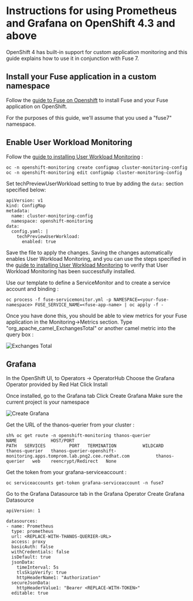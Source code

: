 
# Instructions for using Prometheus and Grafana on OpenShift 4.3 and above

OpenShift 4 has built-in support for custom application monitoring and this guide explains how to use it in conjunction with Fuse 7.

## Install your Fuse application in a custom namespace

Follow the [guide to Fuse on Openshift](https://access.redhat.com/documentation/en-us/red_hat_fuse/7.7/html/fuse_on_openshift_guide/index) to install Fuse and your Fuse application on OpenShift.

For the purposes of this guide, we'll assume that you used a "fuse7" namespace.

## Enable User Workload Monitoring

Follow the [guide to installing User Workload Monitoring](https://docs.openshift.com/container-platform/4.4/monitoring/monitoring-your-own-services.html) :

`oc -n openshift-monitoring create configmap cluster-monitoring-config`
`oc -n openshift-monitoring edit configmap cluster-monitoring-config`

Set techPreviewUserWorkload setting to true by adding the `data:` section specified below:

```
apiVersion: v1
kind: ConfigMap
metadata:
  name: cluster-monitoring-config
  namespace: openshift-monitoring
data:
  config.yaml: |
    techPreviewUserWorkload:
      enabled: true
```

Save the file to apply the changes.    Saving the changes automatically enables User Workload Monitoring, and you can use the steps specified in the [guide to installing User Workload Monitoring](https://docs.openshift.com/container-platform/4.4/monitoring/monitoring-your-own-services.html) to verify that User Workload Monitoring has been successfully installed.

Use our template to define a ServiceMonitor and to create a service account and binding :

```
oc process -f fuse-servicemonitor.yml -p NAMESPACE=<your-fuse-namespace> FUSE_SERVICE_NAME=<fuse-app-name> | oc apply -f -
```

Once you have done this, you should be able to view metrics for your Fuse application in the Monitoring->Metrics section.     Type "org_apache_camel_ExchangesTotal" or another camel metric into the query box :

![Exchanges Total](https://github.com/jboss-fuse/application-templates/raw/master/prometheus/exchangestotal.png)


## Grafana

In the OpenShift UI, to Operators -> OperatorHub
Choose the Grafana Operator provided by Red Hat
Click Install

Once installed, go to the Grafana tab
Click Create Grafana
Make sure the current project is your namespace

![Create Grafana](https://github.com/jboss-fuse/application-templates/raw/master/prometheus/creategrafana.png)

Get the URL of the thanos-querier from your cluster :

```
sh% oc get route -n openshift-monitoring thanos-querier
NAME             HOST/PORT                                                                  PATH   SERVICES         PORT   TERMINATION          WILDCARD
thanos-querier   thanos-querier-openshift-monitoring.apps.tomprom.lab.pnq2.cee.redhat.com          thanos-querier   web    reencrypt/Redirect   None
```

Get the token from your grafana-serviceaccount : 

```
oc serviceaccounts get-token grafana-serviceaccount -n fuse7
```

Go to the Grafana Datasource tab in the Grafana Operator
Create Grafana Datasource

```
apiVersion: 1

datasources:
- name: Prometheus
  type: prometheus
  url: <REPLACE-WITH-THANOS-QUERIER-URL>
  access: proxy
  basicAuth: false
  withCredentials: false
  isDefault: true
  jsonData:
    timeInterval: 5s
    tlsSkipVerify: true
    httpHeaderName1: "Authorization"
  secureJsonData:
    httpHeaderValue1: "Bearer <REPLACE-WITH-TOKEN>"
  editable: true
```
